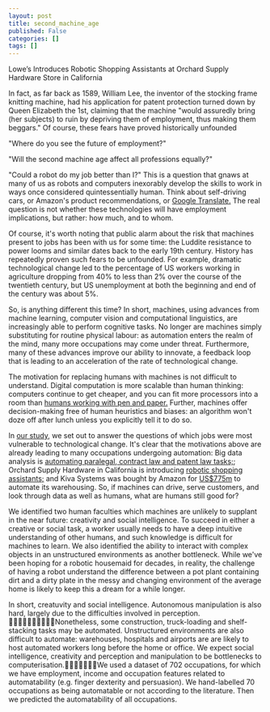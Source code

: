 ```yaml
---
layout: post
title: second_machine_age
published: False
categories: []
tags: []
---
```


Lowe’s Introduces Robotic Shopping Assistants at Orchard Supply Hardware Store in California


In fact, as far back as 1589, William Lee, the inventor of the stocking frame knitting machine, had his application for patent protection turned down by Queen Elizabeth the 1st, claiming that the machine "would assuredly bring (her subjects) to ruin by depriving them of employment, thus making them beggars." Of course, these fears have proved historically unfounded




"Where do you see the future of employment?"

"Will the second machine age affect all professions equally?"

"Could a robot do my job better than I?" This is a question that gnaws at many of us as robots and computers inexorably develop the skills to work in ways once considered quintessentially human. Think about self-driving cars, or Amazon's product recommendations, or [Google Translate.](https://translate.google.com/) The real question is not whether these technologies will have employment implications, but rather: how much, and to whom.

Of course, it's worth noting that public alarm about the risk that machines present to jobs has been with us for some time: the Luddite resistance to power looms and similar dates back to the early 19th century. History has repeatedly proven such fears to be unfounded. For example, dramatic technological change led to the percentage of US workers working in agriculture dropping from 40% to less than 2% over the course of the twentieth century, but US unemployment at both the beginning and end of the century was about 5%. 

So, is anything different this time? In short, machines, using advances from machine learning, computer vision and computational linguistics, are increasingly able to perform cognitive tasks. No longer are machines simply substituting for routine physical labour: as automation enters the realm of the mind, many more occupations may come under threat. Furthermore, many of these advances improve our ability to innovate, a feedback loop that is leading to an acceleration of the rate of technological change.

The motivation for replacing humans with machines is not difficult to understand. Digital computation is more scalable than human thinking: computers continue to get cheaper, and you can fit more processors into a room than [humans working with pen and paper.](http://en.wikipedia.org/wiki/Human_computer) Further, machines offer decision-making free of human heuristics and biases: an algorithm won't doze off after lunch unless you explicitly tell it to do so. 

In [our study](http://www.oxfordmartin.ox.ac.uk/publications/view/1314), we set out to answer the questions of which jobs were most vulnerable to technological change. It's clear that the motivations above are already leading to many occupations undergoing automation: Big data analysis is [automating paralegal, contract law and patent law tasks;](http://www.nytimes.com/2011/03/05/science/05legal.html?pagewanted=all); Orchard Supply Hardware in California is introducing [robotic shopping assistants;](http://online.wsj.com/articles/newest-workers-for-lowes-robots-1414468866) and Kiva Systems was bought by Amazon for [US$775m](http://online.wsj.com/articles/SB10001424052702304724404577291903244796214) to automate its warehousing. So, if machines can drive, serve customers, and look through data as well as humans, what are humans still good for? 

We identified two human faculties which machines are unlikely to supplant in the near future: creativity and social intelligence. To succeed in either a creative or social task, a worker usually needs to have a deep intuitive understanding of other humans, and such knowledge is difficult for machines to learn. We also identified the ability to interact with complex objects in an unstructured environments as another bottleneck. While we've been hoping for a robotic housemaid for decades, in reality, the challenge of having a robot understand the difference between a pot plant containing dirt and a dirty plate in the messy and changing environment of the average home is likely to keep this a dream for a while longer.



In short,
creatuvity and social intelligence.
Autonomous manipulation is also hard, largely due to the difficulties involved in perception. Nonetheless, some construction, truck-loading and shelf-stacking tasks may be automated.
Unstructured environments are also difficult to automate: warehouses, hospitals and airports are are likely to host automated workers long before the home or office.
We expect social intelligence, creativity and perception and manipulation to be bottlenecks to computerisation.We used a dataset of 702 occupations, for which we have employment, income and occupation features related to automatability (e.g. finger dexterity and persuasion). 
We hand-labelled 70 occupations as being automatable or not according to the literature. Then we predicted the automatability of all occupations. 


